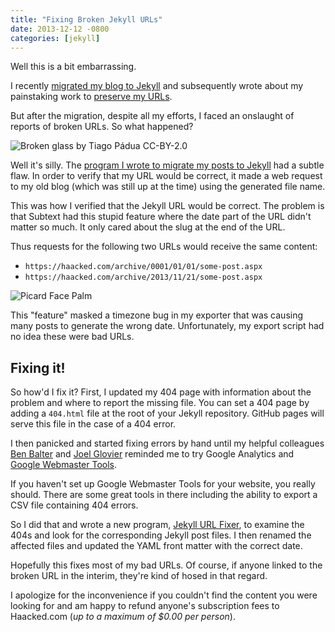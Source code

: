 ```yaml
---
title: "Fixing Broken Jekyll URLs"
date: 2013-12-12 -0800
categories: [jekyll]
---
```

Well this is a bit embarrassing.

I recently [migrated my blog to Jekyll](https://haacked.com/archive/2013/12/02/dr-jekyll-and-mr-haack/) and subsequently wrote about my painstaking work to [preserve my URLs](https://haacked.com/archive/2013/12/03/jekyll-url-extensions/).

But after the migration, despite all my efforts, I faced an onslaught of reports of broken URLs. So what happened?

![Broken glass by Tiago Pádua CC-BY-2.0](https://f.cloud.github.com/assets/19977/1738578/074c5ca8-6387-11e3-9f3b-471445eaa5e1.jpg)

Well it's silly. The [program I wrote to migrate my posts to Jekyll](https://github.com/Haacked/subtext-jekyll-exporter) had a subtle flaw. In order to verify that my URL would be correct, it made a web request to my old blog (which was still up at the time) using the generated file name.

This was how I verified that the Jekyll URL would be correct. The problem is that Subtext had this stupid feature where the date part of the URL didn't matter so much. It only cared about the slug at the end of the URL.

Thus requests for the following two URLs would receive the same content:

* `https://haacked.com/archive/0001/01/01/some-post.aspx`
* `https://haacked.com/archive/2013/11/21/some-post.aspx`

![Picard Face Palm](https://f.cloud.github.com/assets/19977/1738673/ebae7ec0-6388-11e3-8736-a4243298a963.jpg)

This "feature" masked a timezone bug in my exporter that was causing many posts to generate the wrong date. Unfortunately, my export script had no idea these were bad URLs.

## Fixing it!

So how'd I fix it? First, I updated my 404 page with information about the problem and where to report the missing file. You can set a 404 page by adding a `404.html` file at the root of your Jekyll repository. GitHub pages will serve this file in the case of a 404 error.

I then panicked and started fixing errors by hand until my helpful colleagues [Ben Balter](http://ben.balter.com/) and [Joel Glovier](http://joelglovier.com/) reminded me to try Google Analytics and [Google Webmaster Tools](https://www.google.com/webmasters/tools/home?hl=en).

If you haven't set up Google Webmaster Tools for your website, you really should. There are some great tools in there including the ability to export a CSV file containing 404 errors.

So I did that and wrote a new program, [Jekyll URL Fixer](https://github.com/Haacked/jekyll-url-fixer), to examine the 404s and look for the corresponding Jekyll post files. I then renamed the affected files and updated the YAML front matter with the correct date.

Hopefully this fixes most of my bad URLs. Of course, if anyone linked to the broken URL in the interim, they're kind of hosed in that regard.

I apologize for the inconvenience if you couldn't find the content you were looking for and am happy to refund anyone's subscription fees to Haacked.com (_up to a maximum of $0.00 per person_).   
